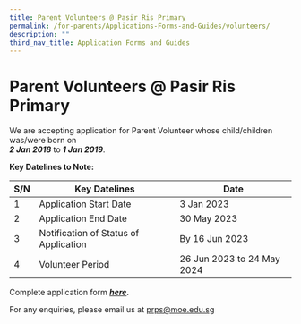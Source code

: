 ```yaml
---
title: Parent Volunteers @ Pasir Ris Primary
permalink: /for-parents/Applications-Forms-and-Guides/volunteers/
description: ""
third_nav_title: Application Forms and Guides
---
```

**Parent Volunteers @ Pasir Ris Primary**
=========================================

We are accepting application for Parent Volunteer whose child/children was/were born on  
**_2 Jan 2018_** to **_1 Jan 2019_**.

**Key Datelines to Note:**



| S/N | Key Datelines | Date |
| -------- | -------- | -------- |
| 1   | Application Start Date    | 3 Jan 2023     |
|2 |Application End Date|30 May 2023|
|3|Notification of Status of Application|By 16 Jun 2023|
|4|Volunteer Period|26 Jun 2023 to 24 May 2024|

Complete application form **_[here](https://go.gov.sg/pv23)._**

For any enquiries, please email us at [prps@moe.edu.sg](mailto:prps@moe.edu.sg)